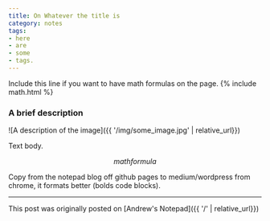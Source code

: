 ```yaml
---
title: On Whatever the title is
category: notes
tags:
- here
- are
- some
- tags.
---
```


Include this line if you want to have math formulas on the page.
{% include math.html %}

### A brief description

![A description of the image]({{ '/img/some_image.jpg' | relative_url}})

Text body. 

$$ math formula $$

Copy from the notepad blog off github pages to medium/wordpress from chrome, it formats better (bolds code blocks).

---

This post was originally posted on [Andrew's Notepad]({{ '/' | relative_url}})
